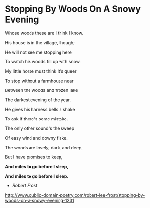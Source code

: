 # Stopping By Woods On A Snowy Evening
Whose woods these are I think I know.

His house is in the village, though;

He will not see me stopping here

To watch his woods fill up with snow.


My little horse must think it's queer

To stop without a farmhouse near

Between the woods and frozen lake

The darkest evening of the year.


He gives his harness bells a shake

To ask if there's some mistake.

The only other sound's the sweep

Of easy wind and downy flake.


The woods are lovely, dark, and deep,

But I have promises to keep,

**And miles to go before I sleep,**

**And miles to go before I sleep.**

- *Robert Frost*

http://www.public-domain-poetry.com/robert-lee-frost/stopping-by-woods-on-a-snowy-evening-1231
